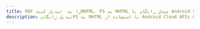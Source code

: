 ---title: PDF را به  تبدیل کنیدMHTML، PS به MHTML مبدل رایگان یا Android SDKdescription: تبدیل رایگانPS به MHTML با استفاده از Android Cloud APIs & SDK همچنین اسناد PDF را در Cloud ایجاد، ویرایش و رندر کنید.---